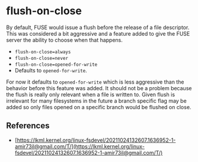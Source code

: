 # flush-on-close

By default, FUSE would issue a flush before the release of a file
descriptor. This was considered a bit aggressive and a feature added
to give the FUSE server the ability to choose when that happens.

* `flush-on-close=always`
* `flush-on-close=never`
* `flush-on-close=opened-for-write`
* Defaults to `opened-for-write`.

For now it defaults to `opened-for-write` which is less aggressive
than the behavior before this feature was added. It should not be a
problem because the flush is really only relevant when a file is
written to. Given flush is irrelevant for many filesystems in the
future a branch specific flag may be added so only files opened on a
specific branch would be flushed on close.

## References

* [https://lkml.kernel.org/linux-fsdevel/20211024132607.1636952-1-amir73il@gmail.com/T/](https://lkml.kernel.org/linux-fsdevel/20211024132607.1636952-1-amir73il@gmail.com/T/)
